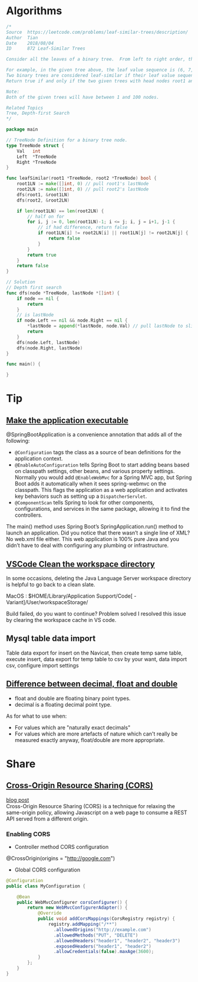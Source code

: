 # Algorithms

```Go
/*
Source  https://leetcode.com/problems/leaf-similar-trees/description/
Author  Tian
Date    2018/08/04
ID      872 Leaf-Similar Trees

Consider all the leaves of a binary tree.  From left to right order, the values of those leaves form a leaf value sequence.

For example, in the given tree above, the leaf value sequence is (6, 7, 4, 9, 8).
Two binary trees are considered leaf-similar if their leaf value sequence is the same.
Return true if and only if the two given trees with head nodes root1 and root2 are leaf-similar.

Note:
Both of the given trees will have between 1 and 100 nodes.

Related Topics
Tree, Depth-first Search
*/

package main

// TreeNode Definition for a binary tree node.
type TreeNode struct {
	Val   int
	Left  *TreeNode
	Right *TreeNode
}

func leafSimilar(root1 *TreeNode, root2 *TreeNode) bool {
	root1LN := make([]int, 0) // pull root1's lastNode
	root2LN := make([]int, 0) // pull root2's lastNode
	dfs(root1, &root1LN)
	dfs(root2, &root2LN)

	if len(root1LN) == len(root2LN) {
		// half on for
		for i, j := 0, len(root1LN)-1; i <= j; i, j = i+1, j-1 {
			// if had difference, return false
			if root1LN[i] != root2LN[i] || root1LN[j] != root2LN[j] {
				return false
			}
		}
		return true
	}
	return false
}

// Solution
// Depth first search
func dfs(node *TreeNode, lastNode *[]int) {
	if node == nil {
		return
	}
	// is lastNode
	if node.Left == nil && node.Right == nil {
		*lastNode = append(*lastNode, node.Val) // pull lastNode to slices
		return
	}
	dfs(node.Left, lastNode)
	dfs(node.Right, lastNode)
}

func main() {

}
```

# Tip

## [Make the application executable](https://spring.io/guides/gs/rest-service-cors/#_make_the_application_executable)

@SpringBootApplication is a convenience annotation that adds all of the following:

* `@Configuration` tags the class as a source of bean definitions for the application context.
* `@EnableAutoConfiguration` tells Spring Boot to start adding beans based on classpath settings, other beans, and various property settings.
Normally you would add `@EnableWebMvc` for a Spring MVC app, but Spring Boot adds it automatically when it sees spring-webmvc on the classpath. This flags the application as a web application and activates key behaviors such as setting up a `DispatcherServlet`.
* `@ComponentScan` tells Spring to look for other components, configurations, and services in the same package, allowing it to find the controllers.

The main() method uses Spring Boot’s SpringApplication.run() method to launch an application. Did you notice that there wasn’t a single line of XML? No web.xml file either. This web application is 100% pure Java and you didn’t have to deal with configuring any plumbing or infrastructure.

## [VSCode Clean the workspace directory](https://github.com/redhat-developer/vscode-java/wiki/Troubleshooting#clean-the-workspace-directory)

In some occasions, deleting the Java Language Server workspace directory is helpful to go back to a clean slate.

MacOS : $HOME/Library/Application Support/Code[ - Variant]/User/workspaceStorage/

Build failed, do you want to continue?
Problem solved I resolved this issue by clearing the workspace cache in VS code.

## Mysql table data import

Table data export for insert on the Navicat,  then create temp same table,  execute insert,
data export for temp table to csv by your want, data import csv, configure import settings

## [Difference between decimal, float and double](https://stackoverflow.com/questions/618535/difference-between-decimal-float-and-double-in-net)

* float and double are floating binary point types.
* decimal is a floating decimal point type. 

As for what to use when:

* For values which are "naturally exact decimals" 
* For values which are more artefacts of nature which can't really be measured exactly anyway, float/double are more appropriate. 

# Share

## [Cross-Origin Resource Sharing (CORS)](https://spring.io/guides/gs/rest-service-cors/#_enabling_cors)
[blog post](https://spring.io/blog/2015/06/08/cors-support-in-spring-framework)<br/>
Cross-Origin Resource Sharing (CORS) is a technique for relaxing the same-origin policy, allowing Javascript on a web page to consume a REST API served from a different origin.

### Enabling CORS

* Controller method CORS configuration

@CrossOrigin(origins = "http://google.com")

* Global CORS configuration

```Java
@Configuration
public class MyConfiguration {

    @Bean
    public WebMvcConfigurer corsConfigurer() {
        return new WebMvcConfigurerAdapter() {
            @Override
            public void addCorsMappings(CorsRegistry registry) {
                registry.addMapping("/**")
                  .allowedOrigins("http://example.com")
                  .allowedMethods("PUT", "DELETE")
                  .allowedHeaders("header1", "header2", "header3")
                  .exposedHeaders("header1", "header2")
                  .allowCredentials(false).maxAge(3600);
            }
        };
    }
}
```
